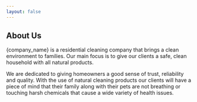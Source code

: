 ```yaml
---
layout: false
---
```


## About Us

{company_name} is a residential cleaning company that brings a clean environment to families. Our main focus is to give our clients a safe, clean household with all natural products.


We are dedicated to giving homeowners a good sense of trust, reliability and quality. With the use of natural cleaning products our clients will have a piece of mind that their family along with their pets are not breathing or touching harsh chemicals that cause a wide variety of health issues.
